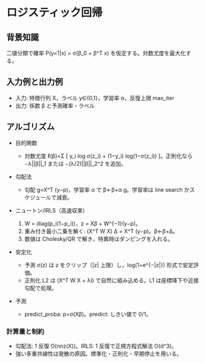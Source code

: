 # ロジスティック回帰

## 背景知識
二値分類で確率 P(y=1|x) = σ(β_0 + β^T x) を仮定する。対数尤度を最大化する。

## 入力例と出力例
- 入力: 特徴行列 X，ラベル y∈{0,1}，学習率 α，反復上限 max_iter
- 出力: 係数 β と予測確率・ラベル

## アルゴリズム
- 目的関数
	- 対数尤度 ℓ(β)=Σ [ y_i log σ(z_i) + (1−y_i) log(1−σ(z_i)) ]。正則化なら −λ||β||_1 または −(λ/2)||β||_2^2 を追加。

- 勾配法
	- 勾配 g=X^T (y−p)，学習率 α で β←β+α g。学習率は line search かスケジュールで減衰。

- ニュートン/IRLS（高速収束）
	1) W = diag(p_i(1−p_i))，z = Xβ + W^{−1}(y−p)。
	2) 重み付き最小二乗を解く: (X^T W X) Δ = X^T (y−p)。β←β+Δ。
	3) 数値は Cholesky/QR で解き，特異時はダンピングを入れる。

- 安定化
	- 予測 σ(z) は z をクリップ（|z| 上限）し，log(1+e^{−|z|}) 形式で安定評価。
	- 正則化 L2 は (X^T W X + λI) で自然に組み込める。L1 は座標降下や近接勾配で処理。

- 予測
	- predict_proba: p=σ(Xβ)。predict: しきい値で 0/1。

### 計算量と制約
- 勾配法: 1 反復 O(nnz(X))。IRLS: 1 反復で正規方程式解法 O(d^3)。
- 強い多重共線性は発散の原因。標準化・正則化・早期停止を用いる。
